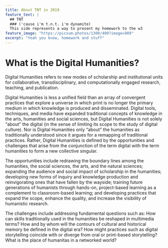 ```yaml
---
title: About TNT in 2019
feature_text: |
  ## TNT
  ### ('cause i'm t.n.t. i'm dynamite)
  This side represents a way to present my homework to the w3
feature_image: "https://picsum.photos/1300/400?image=989"
excerpt: "Yeah you know, homework and stuff"
---
```

# What is the Digital Humanities?
Digital Humanities refers to new modes of scholarship
and institutional units for collaborative, transdisciplinary,
and computationally engaged research,
teaching, and publication.

Digital Humanities is less a unified field than an
array of convergent practices that explore a universe
in which print is no longer the primary medium in
which knowledge is produced and disseminated.
Digital tools, techniques, and media have
expanded traditional concepts of knowledge in the
arts, humanities and social sciences, but Digital
Humanities is not solely “about” the digital (in the
sense of limiting its scope to the study of digital
culture). Nor is Digital Humanities only “about” the
humanities as traditionally understood since it argues
for a remapping of traditional practices. Rather,
Digital Humanities is defined by the opportunities
and challenges that arise from the conjunction of the
term digital with the term humanities to form a new
collective singular.

The opportunities include redrawing the boundary
lines among the humanities, the social sciences,
the arts, and the natural sciences; expanding the
audience and social impact of scholarship in the
humanities; developing new forms of inquiry and
knowledge production and reinvigorating ones that
have fallen by the wayside; training future generations
of humanists through hands-on, project-based
learning as a complement to classroom-based learning;
and developing practices that expand the scope,
enhance the quality, and increase the visibility of
humanistic research.

The challenges include addressing fundamental
questions such as: How can skills traditionally used
in the humanities be reshaped in multimedia terms?
How and by whom will the contours of cultural and
historical memory be defined in the digital era?
How might practices such as digital storytelling
coincide with or diverge from oral or print-based
storytelling? What is the place of humanitas in a
networked world?
